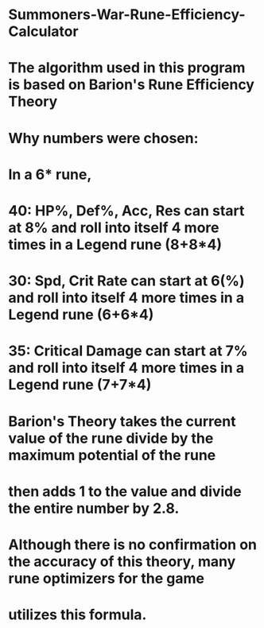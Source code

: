 # Summoners-War-Rune-Efficiency-Calculator
# The algorithm used in this program is based on Barion's Rune Efficiency Theory
# Why numbers were chosen:
# In a 6* rune,
# 40: HP%, Def%, Acc, Res can start at 8% and roll into itself 4 more times in a Legend rune (8+8*4)
# 30: Spd, Crit Rate can start at 6(%) and roll into itself 4 more times in a Legend rune (6+6*4)
# 35: Critical Damage can start at 7% and roll into itself 4 more times in a Legend rune (7+7*4)

# Barion's Theory takes the current value of the rune divide by the maximum potential of the rune
#   then adds 1 to the value and divide the entire number by 2.8.
# Although there is no confirmation on the accuracy of this theory, many rune optimizers for the game
#   utilizes this formula.